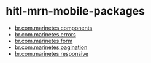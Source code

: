 # hitl-mrn-mobile-packages

- [br.com.marinetes.components]()
- [br.com.marinetes.errors]()
- [br.com.marinetes.form]()
- [br.com.marinetes.pagination]()
- [br.com.marinetes.responsive]()
